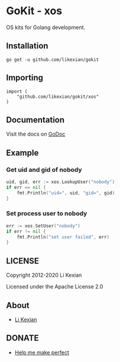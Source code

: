 # GoKit - xos

OS kits for Golang development.

## Installation

    go get -u github.com/likexian/gokit

## Importing

    import (
        "github.com/likexian/gokit/xos"
    )

## Documentation

Visit the docs on [GoDoc](https://godoc.org/github.com/likexian/gokit/xos)

## Example

### Get uid and gid of nobody

```go
uid, gid, err := xos.LookupUser("nobody")
if err == nil {
    fmt.Println("uid=", uid, "gid=", gid)
}
```

### Set process user to nobody

```go
err := xos.SetUser("nobody")
if err != nil {
    fmt.Println("set user failed", err)
}
```

## LICENSE

Copyright 2012-2020 Li Kexian

Licensed under the Apache License 2.0

## About

- [Li Kexian](https://www.likexian.com/)

## DONATE

- [Help me make perfect](https://www.likexian.com/donate/)
